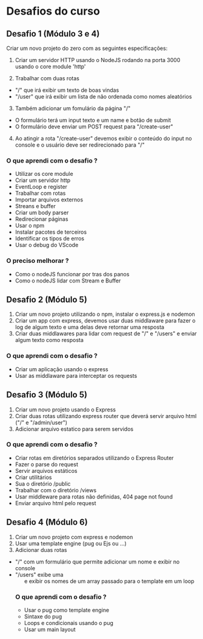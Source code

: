 # Desafios do curso
## Desafio 1 (Módulo 3 e 4)
Criar um novo projeto do zero com as seguintes especificações:

1) Criar um servidor HTTP usando o NodeJS rodando na porta 3000 usando o core module 'http'

2) Trabalhar com duas rotas

*  "/" que irá exibir um texto de boas vindas
*  "/user" que irá exibir um lista de não ordenada como nomes aleatórios

3) Também adicionar um fomulário da página "/"
* O formulário terá um input texto e um name e botão de submit
* O formulário deve enviar um POST request para "/create-user"

4) Ao atingir a rota "/create-user" devemos exibir o conteúdo do input no console e o usuário deve ser redirecionado para "/"
### O que aprendi com o desafio ? 
* Utilizar os core module
* Criar um servidor http
* EventLoop e register
* Trabalhar com rotas
* Importar arquivos externos
* Streans e buffer
* Criar um body parser
* Redirecionar páginas
* Usar o npm
* Instalar pacotes de terceiros
* Identificar os tipos de erros
* Usar o debug do VScode
### O preciso melhorar ?   
* Como o nodeJS funcionar por tras dos panos 
* Como o nodeJS lidar com Stream e Buffer
## Desafio 2 (Módulo 5)
1) Criar um novo projeto utilizando o npm, instalar o express.js e nodemon
2) Criar um app com express, devemos usar duas middlaware para fazer o log de algum texto e uma delas deve retornar uma resposta
3) Criar duas middlawares para lidar com request de "/" e "/users" e enviar algum texto como resposta
### O que aprendi com o desafio ? 
* Criar um aplicação usando o express
* Usar as middlaware para interceptar os requests

## Desafio 3 (Módulo 5)
1) Criar um novo projeto usando o Express
2) Criar duas rotas utilizando express router que deverá servir arquivo html ("/" e "/admin/user")
3) Adicionar arquivo estatico para serem servidos
### O que aprendi com o desafio ? 
* Criar rotas em diretórios separados utilizando o Express Router
* Fazer o parse do request
* Servir arquivos estáticos 
* Criar utilitários
* Sua o diretório /public
* Trabalhar com o diretório /views
* Usar middleware para rotas não definidas, 404 page not found
* Enviar arquivo html pelo request
## Desafio 4 (Módulo 6)
1) Criar um novo projeto com express e nodemon
2) Usar uma template engine (pug ou Ejs ou ...)
3) Adicionar duas rotas
* "/" com um formulário que permite adicionar um nome e exibir no console
* "/users" exibe uma <ul> e exibir os nomes de um array passado para o template em um loop
### O que aprendi com o desafio ? 
* Usar o pug como template engine
* Sintaxe do pug
* Loops e condicionais usando o pug
* Usar um main layout